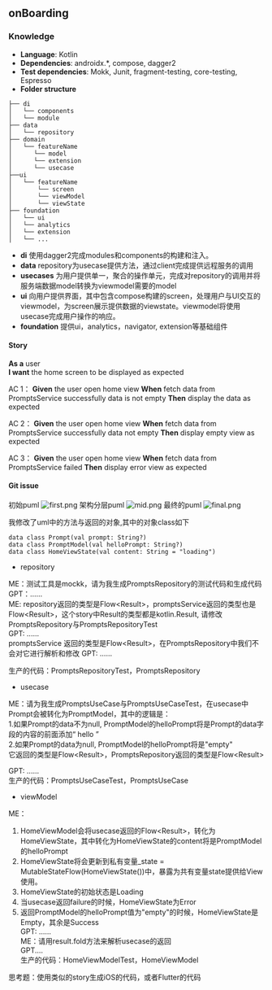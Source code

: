 ## onBoarding

### Knowledge

* **Language**: Kotlin
* **Dependencies**: androidx.*, compose, dagger2 
* **Test dependencies**: Mokk, Junit, fragment-testing, core-testing, Espresso
* **Folder structure**    

```
├── di
│   └── components
│   └── module
├── data
│   └── repository
├── domain
│   └── featureName
│      └── model
│      └── extension
│      └── usecase
├──ui
│   └── featureName
│       └── screen
│       └── viewModel
│       └── viewState
├── foundation
│   └── ui
│   └── analytics
│   └── extension
│   └── ...

```    

* **di**
使用dagger2完成modules和components的构建和注入。
* **data**
repository为usecase提供方法，通过client完成提供远程服务的调用
* **usecases**
为用户提供单一，聚合的操作单元，完成对repository的调用并将服务端数据model转换为viewmodel需要的model
* **ui**
向用户提供界面，其中包含compose构建的screen，处理用户与UI交互的viewmodel，为screen展示提供数据的viewstate。viewmodel将使用usecase完成用户操作的响应。
* **foundation**
提供ui，analytics，navigator, extension等基础组件 


#### Story

**As a** user    
**I want** the home screen to be displayed as expected 

AC 1：
**Given** 
the user open home view
**When** 
fetch data from PromptsService successfully 
data is not empty
**Then**
display the data as expected

AC 2：
**Given** 
the user open home view
**When** 
fetch data from PromptsService successfully 
data not empty
**Then**
display empty view as expected

AC 3：
**Given** 
the user open home view
**When** 
fetch data from PromptsService failed 
**Then**
display error view as expected


#### Git issue
初始puml
![first.png](/Users/jingtian-rea/Documents/prompts/prompt-android/gpt_flow_1.png)
架构分层puml
![mid.png](/Users/jingtian-rea/Documents/prompts/prompt-android/gpt-flow2.png)
最终的puml
![final.png](/Users/jingtian-rea/Documents/prompts/prompt-android/final-flow.png)


我修改了uml中的方法与返回的对象,其中的对象class如下    

```
data class Prompt(val prompt: String?)
data class PromptModel(val helloPrompt: String?)
data class HomeViewState(val content: String = "loading")
```

* repository    

ME：测试工具是mockk，请为我生成PromptsRepository的测试代码和生成代码    
GPT：......    
ME: repository返回的类型是Flow<Result<Prompt>>，promptsService返回的类型也是Flow<Result<Prompt>>，这个story中Result的类型都是kotlin.Result, 请修改PromptsRepository与PromptsRepositoryTest    
GPT: ......    
promptsService 返回的类型是Flow<Result<Prompt>>，在PromptsRepository中我们不会对它进行解析和修改
GPT: ......    

生产的代码：PromptsRepositoryTest，PromptsRepository    

* usecase       

ME：请为我生成PromptsUseCase与PromptsUseCaseTest，在usecase中Prompt会被转化为PromptModel，其中的逻辑是：    
1.如果Prompt的data不为null, PromptModel的helloPrompt将是Prompt的data字段的内容的前面添加“ hello ”     
2.如果Prompt的data为null, PromptModel的helloPrompt将是"empty"    
它返回的类型是Flow<Result<PromptModel>>，PromptsRepository返回的类型是Flow<Result<Prompt>>      

GPT: ......    
生产的代码：PromptsUseCaseTest，PromptsUseCase    

* viewModel    

ME：    
1. HomeViewModel会将usecase返回的Flow<Result<PromptModel>>，转化为HomeViewState，其中转化为HomeViewState的content将是PromptModel的helloPrompt    
2. HomeViewState将会更新到私有变量_state = MutableStateFlow(HomeViewState())中，暴露为共有变量state提供给View使用。    
3. HomeViewState的初始状态是Loading    
4. 当usecase返回failure的时候，HomeViewState为Error    
5. 返回PromptModel的helloPrompt值为"empty"的时候，HomeViewState是Empty，其余是Success     
GPT: ......    
ME：请用result.fold方法来解析usecase的返回    
GPT....    
生产的代码：HomeViewModelTest，HomeViewModel    

思考题：使用类似的story生成iOS的代码，或者Flutter的代码








